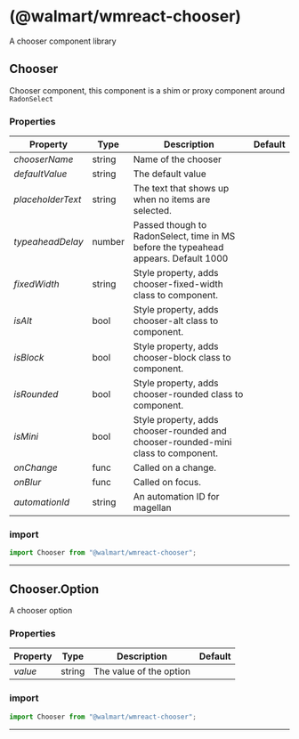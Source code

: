 #  (@walmart/wmreact-chooser)

A chooser component library


## Chooser

Chooser component, this component is a shim or proxy component around `RadonSelect`

### Properties

| Property | Type | Description | Default |
| -------- | ---- | ----------- | ------- |
| *chooserName* | string | Name of the chooser | 
| *defaultValue* | string | The default value | 
| *placeholderText* | string | The text that shows up when no items are selected. | 
| *typeaheadDelay* | number | Passed though to RadonSelect, time in MS before the typeahead appears. Default 1000 | 
| *fixedWidth* | string | Style property, adds chooser-fixed-width class to component. | 
| *isAlt* | bool | Style property, adds chooser-alt class to component. | 
| *isBlock* | bool | Style property, adds chooser-block class to component. | 
| *isRounded* | bool | Style property, adds chooser-rounded class to component. | 
| *isMini* | bool | Style property, adds chooser-rounded and chooser-rounded-mini class to component. | 
| *onChange* | func | Called on a change. | 
| *onBlur* | func | Called on focus. | 
| *automationId* | string | An automation ID for magellan | 

### import

```jsx
import Chooser from "@walmart/wmreact-chooser";
```

<hr/>

## Chooser.Option

A chooser option

### Properties

| Property | Type | Description | Default |
| -------- | ---- | ----------- | ------- |
| *value* | string | The value of the option | 

### import

```jsx
import Chooser from "@walmart/wmreact-chooser";
```

<hr/>
